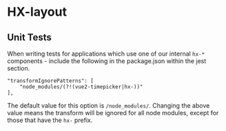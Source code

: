 # HX-layout

## Unit Tests

When writing tests for applications which use one of our internal ```hx-*``` components - include the following in the package.json within the jest section.

```
"transformIgnorePatterns": [
	"node_modules/(?!(vue2-timepicker|hx-))"
],
```

The default value for this option is ```/node_modules/```. Changing the above value means the transform will be ignored for all node modules, except for those that have the ```hx-``` prefix.
